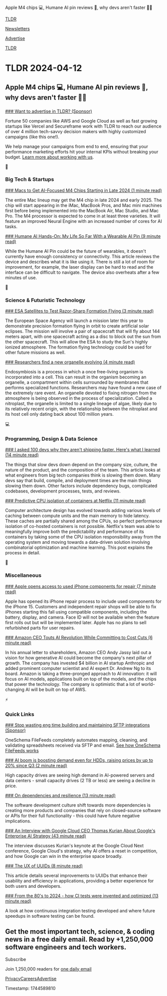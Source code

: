 Apple M4 chips 💻, Humane AI pin reviews 🤖, why devs aren't faster 👨‍💻

[TLDR](/)

[Newsletters](/newsletters)

[Advertise](https://advertise.tldr.tech/)

[TLDR](/)

# TLDR 2024-04-12

## Apple M4 chips 💻, Humane AI pin reviews 🤖, why devs aren't faster 👨‍💻

### 

[### Want to advertise in TLDR? (Sponsor)](https://advertise.tldr.tech/?utm_source=tldr&amp;utm_medium=newsletter&amp;utm_campaign=primary04122024)

Fortune 50 companies like AWS and Google Cloud as well as fast growing startups like Vercel and Secureframe work with TLDR to reach our audience of over 4 million tech-savvy decision makers with highly customized campaigns (like this one!).

We help manage your campaigns from end to end, ensuring that your performance marketing efforts hit your internal KPIs without breaking your budget. [Learn more about working with us](https://advertise.tldr.tech/?utm_source=tldr&utm_medium=newsletter&utm_campaign=primary04122024).

📱

### Big Tech & Startups

[### Macs to Get AI-Focused M4 Chips Starting in Late 2024 (1 minute read)](https://www.macrumors.com/2024/04/11/m4-ai-chips-late-2024/?utm_source=tldrnewsletter)

The entire Mac lineup may get the M4 chip in late 2024 and early 2025. The chip will start appearing in the iMac, MacBook Pros, and Mac mini machines first before being implemented into the MacBook Air, Mac Studio, and Mac Pro. The M4 processor is expected to come in at least three varieties. It will feature an improved Neural Engine with an increased number of cores for AI tasks.

[### Humane AI Hands-On: My Life So Far With a Wearable AI Pin (9 minute read)](https://www.cnet.com/tech/mobile/humane-ai-hands-on-my-life-so-far-with-a-wearable-ai-pin/?utm_source=tldrnewsletter)

While the Humane AI Pin could be the future of wearables, it doesn't currently have enough consistency or connectivity. This article reviews the device and describes what it is like using it. There is still a lot of room for improvement, for example, the laser display can be hard to read and the interface can be difficult to navigate. The device also overheats after a few minutes of use.

🚀

### Science & Futuristic Technology

[### ESA Satellites to Test Razor-Sharp Formation Flying (3 minute read)](https://spectrum.ieee.org/satellite-constellation-formation-flying-esa?utm_source=tldrnewsletter)

The European Space Agency will launch a mission later this year to demonstrate precision formation flying in orbit to create artificial solar eclipses. The mission will involve a pair of spacecraft that will fly about 144 meters apart, with one spacecraft acting as a disc to block out the sun from the other spacecraft. This will allow the ESA to study the Sun's highly ionized atmosphere. The formation flying technology could be used for other future missions as well.

[### Researchers find a new organelle evolving (4 minute read)](https://arstechnica.com/science/2024/04/researchers-find-a-new-organelle-evolving/?utm_source=tldrnewsletter)

Endosymbiosis is a process in which a once free-living organism is incorporated into a cell. This can result in the organism becoming an organelle, a compartment within cells surrounded by membranes that performs specialized functions. Researchers may have found a new case of the extremely rare event. An organelle devoted to fixing nitrogen from the atmosphere is being observed in the process of specialization. Called a nitroplast, the organelle is limited to a single lineage of algae, likely due to its relatively recent origin, with the relationship between the nitroplast and its host cell only dating back about 100 million years.

💻

### Programming, Design & Data Science

[### I asked 100 devs why they aren't shipping faster. Here's what I learned (14 minute read)](https://greptile.com/blog/100-devs?utm_source=tldrnewsletter)

The things that slow devs down depend on the company size, culture, the nature of the product, and the composition of the team. This article looks at what engineers from big tech companies think is slowing them down. Many devs say that build, compile, and deployment times are the main things slowing them down. Other factors include dependency bugs, complicated codebases, development processes, tests, and reviews.

[### Predictive CPU isolation of containers at Netflix (11 minute read)](https://netflixtechblog.com/predictive-cpu-isolation-of-containers-at-netflix-91f014d856c7?utm_source=tldrnewsletter)

Computer architecture design has evolved towards adding various levels of caching between compute units and the main memory to hide latency. These caches are partially shared among the CPUs, so perfect performance isolation of co-hosted containers is not possible. Netflix's team was able to meaningfully improve both the predictability and performance of its containers by taking some of the CPU isolation responsibility away from the operating system and moving towards a data-driven solution involving combinatorial optimization and machine learning. This post explains the process in detail.

🎁

### Miscellaneous

[### Apple opens access to used iPhone components for repair (7 minute read)](https://techcrunch.com/2024/04/11/apple-opens-access-to-used-iphone-components-for-repair/?utm_source=tldrnewsletter)

Apple has opened its iPhone repair process to include used components for the iPhone 15. Customers and independent repair shops will be able to fix iPhones starting this fall using compatible components, including the battery, display, and camera. Face ID will not be available when the feature first rolls out but will be implemented later. Apple has no plans to sell refurbished parts for user repairs.

[### Amazon CEO Touts AI Revolution While Committing to Cost Cuts (6 minute read)](https://www.wsj.com/tech/ai/amazon-ceo-says-generative-ai-could-be-largest-technological-transformation-since-the-internet-da57c68f?utm_source=tldrnewsletter)

In his annual letter to shareholders, Amazon CEO Andy Jassy laid out a vision for how generative AI could become the company's next pillar of growth. The company has invested $4 billion in AI startup Anthropic and added prominent computer scientist and AI expert Dr. Andrew Ng to its board. Amazon is taking a three-pronged approach to AI innovation: it will focus on AI models, applications built on top of the models, and the chips that power the technology. The company is optimistic that a lot of world-changing AI will be built on top of AWS.

⚡

### Quick Links

[### Stop wasting eng time building and maintaining SFTP integrations (Sponsor)](https://www.oneschema.co/?utm_source=tldr&amp;utm_medium=newsletter&amp;utm_campaign=)

OneSchema FileFeeds completely automates mapping, cleaning, and validating spreadsheets received via SFTP and email. [See how OneSchema FileFeeds works](https://www.oneschema.co/filefeeds?utm_source=tldr&utm_medium=newsletter&utm_campaign=50104555)

[### AI boom is boosting demand even for HDDs, raising prices by up to 20% since Q3 (2 minute read)](https://www.theregister.com/2024/04/10/ai_boom_is_boosting_demand/?utm_source=tldrnewsletter)

High capacity drives are seeing high demand in AI-powered servers and data centers - small capacity drives (2 TB or less) are seeing a decline in price.

[### On dependencies and resilience (13 minute read)](https://ingino.me/ideas/on-dependencies/?utm_source=tldrnewsletter)

The software development culture shift towards more dependencies is creating more products and companies that rely on closed-source software or APIs for their full functionality - this could have future negative implications.

[### An Interview with Google Cloud CEO Thomas Kurian About Google's Enterprise AI Strategy (43 minute read)](https://stratechery.com/2024/an-interview-with-google-cloud-ceo-thomas-kurian-about-googles-enterprise-ai-strategy/?utm_source=tldrnewsletter)

The interview discusses Kurian's keynote at the Google Cloud Next conference, Google Cloud's strategy, why AI offers a reset in competition, and how Google can win in the enterprise space broadly.

[### The UX of UUIDs (8 minute read)](https://unkey.dev/blog/uuid-ux?utm_source=tldrnewsletter)

This article details several improvements to UUIDs that enhance their usability and efficiency in applications, providing a better experience for both users and developers.

[### From the 80's to 2024 - how CI tests were invented and optimized (13 minute read)](https://graphite.dev/blog/invention-of-modern-ci?utm_source=tldrnewsletter)

A look at how continuous integration testing developed and where future speedups in software testing can be found.

## Get the most important tech, science, & coding news in a free daily email. Read by +1,250,000 software engineers and tech workers.

Subscribe

Join 1,250,000 readers for [one daily email](/api/latest/tech)

[Privacy](/privacy)[Careers](https://jobs.ashbyhq.com/tldr.tech)[Advertise](/tech/advertise)

Timestamp: 1744589810